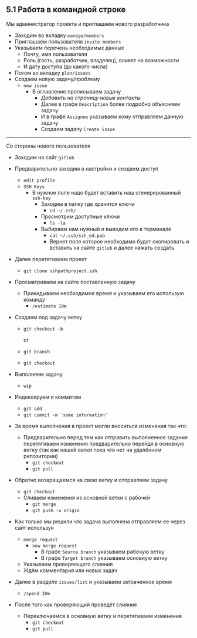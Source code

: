 ## 5.1 Работа в командной строке

Мы администратор проекта и приглашаем нового разработчика 

- Заходим во вкладку `manege/members`
- Приглашаем пользователя `invite members`
- Указываем перечень необходимых данных
  - Почту, имя пользователя
  - Роль (гость, разработчик, владелец), влияет на возможности
  - И дату доступа (до какого числа)
- Потом во вкладку `plan/issues`
- Создаем новую задачу/проблему
  - `new issue`
    - В оглавление прописываем задачу
      - *Добавить на страницу новые контакты*
      - Далее в графе `Description` более подробно объясняем задачу
      - И в графе `Assignee` указываем кому отправляем данную задачу
      - Создаем задачу `Create issue`

------

Со стороны нового пользователя 

- Заходим на сайт `gitlub`

- Предварительно заходим в настройки и создаем доступ 

  - `edit profile`
  - `SSH Keys`
    - В нужное поле надо будет вставить наш сгенерированный `ssh-key`
      - Заходим в папку где хранятся ключи
        - `cd ~/.ssh/`
      - Просмотрим доступные ключи
        - `ls -la`
      - Выбираем нам нужный и выводим его в терминале
        - `cat ~/.ssh/ssh_ed.pub`
        - Вернет поле которое необходимо будет скопировать и вставить на сайте `gitlub` и далее нажать создать

- Далее перетягиваем проект

  - `git clone sshpathproject.ssh`

- Просматриваем на сайте поставленную задачу

  - Прикидываем необходимое время и указываем его использую команду
    - `/estimate 10m`

- Создаем под задачу ветку 

  - `git checkout -b` <nameBranch>

    or

  - `git branch` <nameBranch>

  - `git checkout` <nameBranch>

- Выполняем задачу 

  - `wip`

- Индексируем и коммитем 

  - `git add .`
  - `git commit -m 'some information'`

- За время выполнения в проект могли вноситься изменения так что:

  - Предварительно перед тем как отправить выполненное задание перетягиваем изменения предварительно перейдя в основную ветку (так как нашей ветки пока что нет на удалённом репозитории)
    - `git checkout` <main>
    - `git pull`

- Обратно возвращаемся на свою ветку и отправляем задачу

  - `git checkout` <newBranch>
  - Сливаем изменения из основной ветки с рабочей 
    - `git merge ` <main>
    - `git push -u origin` <sameNameLikeNewBranch>

- Как только мы решили что задача выполнена отправляем ее через сайт используя 

  - `merge request`
    - `new merge request`
      - В графе `Source branch` указываем рабочую ветку
      - В графе `Target branch` указываем основную ветку
  - Указываем проверяющего слияния
  - Ждём комментария или новых задач

- Далее в разделе `issues/list` и указываем затраченное время

  - `/spend 10m`

- После того как проверяющий проведёт слияние

  - Переключаемся в основную ветку и перетягиваем изменения 
    - `git checkout`  <main>
    - `git pull`

  